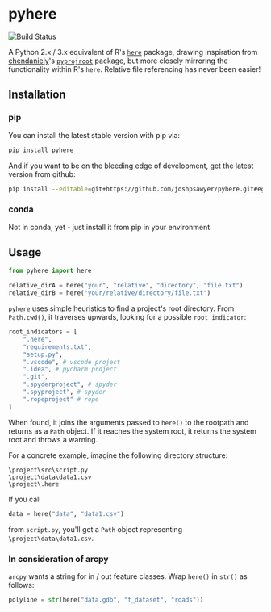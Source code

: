 # pyhere

[![Build Status](https://travis-ci.com/joshpsawyer/pyhere.svg?branch=master)](https://travis-ci.com/joshpsawyer/pyhere)

A Python 2.x / 3.x equivalent of R's [`here`][1] package, drawing inspiration from [chendaniely][2]'s [`pyprojroot`][3] package, but more closely mirroring the functionality within R's `here`. Relative file referencing has never been easier!

## Installation

### pip

You can install the latest stable version with pip via:

```bash
pip install pyhere
```

And if you want to be on the bleeding edge of development, get the latest version from github:

```bash
pip install --editable=git+https://github.com/joshpsawyer/pyhere.git#egg=pyhere
```

### conda

Not in conda, yet - just install it from pip in your environment.

## Usage

```python
from pyhere import here

relative_dirA = here("your", "relative", "directory", "file.txt")
relative_dirB = here("your/relative/directory/file.txt")
```

`pyhere` uses simple heuristics to find a project's root directory. From `Path.cwd()`, it traverses upwards, looking for a possible `root_indicator`:

```python
root_indicators = [
    ".here",
    "requirements.txt",
    "setup.py",
    ".vscode", # vscode project
    ".idea", # pycharm project
    ".git",
    ".spyderproject", # spyder
    ".spyproject", # spyder
    ".ropeproject" # rope
]
```

When found, it joins the arguments passed to `here()` to the rootpath and returns as a `Path` object. If it reaches the system root, it returns the system root and throws a warning.

For a concrete example, imagine the following directory structure:

```
\project\src\script.py
\project\data\data1.csv
\project\.here
```

If you call

```python
data = here("data", "data1.csv")
```

from `script.py`, you'll get a `Path` object representing `\project\data\data1.csv`.

### In consideration of arcpy

`arcpy` wants a string for in / out feature classes. Wrap `here()` in `str()` as follows:

```python
polyline = str(here("data.gdb", "f_dataset", "roads"))
```

[1]: https://github.com/r-lib/here
[2]: https://github.com/chendaniely
[3]: https://github.com/chendaniely/pyprojroot

